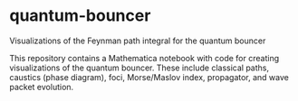 # quantum-bouncer
Visualizations of the Feynman path integral for the quantum bouncer

This repository contains a Mathematica notebook with code for creating visualizations of the quantum bouncer.  These include classical paths, caustics (phase diagram), foci, Morse/Maslov index, propagator, and wave packet evolution.
